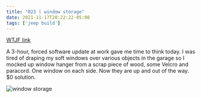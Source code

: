 ```yaml
---
title: "023 | window storage"
date: 2021-11-17T20:22:22-05:00
tags: ['jeep build']
---
```

[WTJF link](https://wranglertjforum.com/threads/prndls-tj-build-ii-the-green-one.55717/post-1004467)

A 3-hour, forced software update at work gave me time to think today. I was tired of draping my soft windows over various objects in the garage so I mocked up window hanger from a scrap piece of wood, some Velcro and paracord. One window on each side. Now they are up and out of the way. $0 solution.

![window storage](/jeep/build-thread/img/PXL_20211117_185749206.MP.jpg)